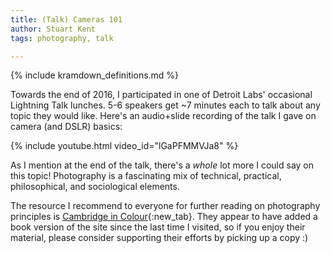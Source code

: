 ```yaml
---
title: (Talk) Cameras 101
author: Stuart Kent
tags: photography, talk

---
```


{% include kramdown_definitions.md %}

Towards the end of 2016, I participated in one of Detroit Labs' occasional Lightning Talk lunches. 5-6 speakers get ~7 minutes each to talk about any topic they would like. Here's an audio+slide recording of the talk I gave on camera (and DSLR) basics:

{% include youtube.html video_id="lGaPFMMVJa8" %}

As I mention at the end of the talk, there's a _whole_ lot more I could say on this topic! Photography is a fascinating mix of technical, practical, philosophical, and sociological elements.

The resource I recommend to everyone for further reading on photography principles is [Cambridge in Colour](http://www.cambridgeincolour.com/){:new_tab}. They appear to have added a book version of the site since the last time I visited, so if you enjoy their material, please consider supporting their efforts by picking up a copy :)
